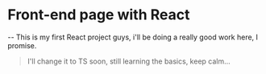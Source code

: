 # Front-end page with React
-- This is my first React project guys, i'll be doing a really good work here, I promise.
> I'll change it to TS soon, still learning the basics, keep calm... 
